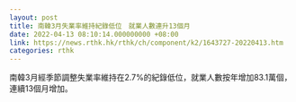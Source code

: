 ```yaml
---
layout: post
title: 南韓3月失業率維持紀錄低位　就業人數連升13個月
date: 2022-04-13 08:10:14.000000000 +08:00
link: https://news.rthk.hk/rthk/ch/component/k2/1643727-20220413.htm
categories: rthk
---
```


南韓3月經季節調整失業率維持在2.7%的紀錄低位，就業人數按年增加83.1萬個，連續13個月增加。
